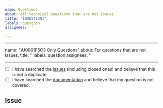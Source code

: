 ```yaml
---
name: Questions
about: All technical Questions that are not issues
title: "[QUESTION]"
labels: question
assignees: ''

---
```


---
name: "\U0001F5C3 Only Questions"
about: For questions that are not issues.
title: ''
labels: question
assignees: ''

---

<!--
  Describe your question here. This space is meant to be used for general questions
  that are not bugs, feature requests, or documentation issues.
  Before you submit this, let’s make sure of a few things.
  Please make sure the following boxes are ticked if they are correct.
  If not, please try and fulfill them first.
-->

<!-- Checked checkbox should look like this: [x] -->
- [ ] I have searched the [issues](https://github.com/redhat-scholars/tekton-tutorial/issues?q=is%3Aissue) (including closed ones) and believe that this is not a duplicate.
- [ ] I have searched the [documentation](https://tekton.dev/) and believe that my question is not covered.

## Issue
<!-- Now feel free to write your question, but please be descriptive! Thanks again 🙌 ❤️ -->

